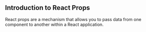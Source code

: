 ## Introduction to React Props
React props are a mechanism that allows you to pass data from one component to another within a React application.

